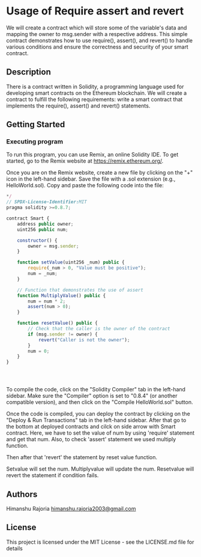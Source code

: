
# Usage of Require assert and revert 

We will create a contract which will store some of the variable's data and mapping the owner to msg.sender with a respective address. This simple contract demonstrates how to use require(), assert(), and revert() to handle various conditions and ensure the correctness and security of your smart contract.

## Description

There is a contract written in Solidity, a programming language used for developing smart contracts on the Ethereum blockchain. We will create a contract to fulfill the following requirements: write a smart contract that implements the require(), assert() and revert() statements. 

## Getting Started

### Executing program

To run this program, you can use Remix, an online Solidity IDE. To get started, go to the Remix website at https://remix.ethereum.org/.

Once you are on the Remix website, create a new file by clicking on the "+" icon in the left-hand sidebar. Save the file with a .sol extension (e.g., HelloWorld.sol). Copy and paste the following code into the file:

```javascript
*/
// SPDX-License-Identifier:MIT
pragma solidity >=0.8.7;

contract Smart {
    address public owner;
    uint256 public num;

    constructor() {
        owner = msg.sender; 
    }

    function setValue(uint256 _num) public {
        require(_num > 0, "Value must be positive");
        num = _num;
    }

    // Function that demonstrates the use of assert
    function MultiplyValue() public {
        num = num * 2;
        assert(num > 0);
    }

    function resetValue() public {
        // Check that the caller is the owner of the contract
        if (msg.sender != owner) {
            revert("Caller is not the owner");
        }
        num = 0;
    }
}





```

To compile the code, click on the "Solidity Compiler" tab in the left-hand sidebar. Make sure the "Compiler" option is set to "0.8.4" (or another compatible version), and then click on the "Compile HelloWorld.sol" button.

Once the code is compiled, you can deploy the contract by clicking on the "Deploy & Run Transactions" tab in the left-hand sidebar. After that go to the bottom at deployed contracts  and cilck on side arrow with Smart contract. Here, we have to set the value of num by using 'require' statement and get that num. Also, to check 'assert' statement we used multiply function.

Then after that 'revert' the statement by reset value function.

Setvalue will set the num.
Multiplyvalue will update the num.
Resetvalue will revert the statement if condition fails.

## Authors

Himanshu Rajoria
himanshu.rajoria2003@gmail.com


## License

This project is licensed under the MIT License - see the LICENSE.md file for details
